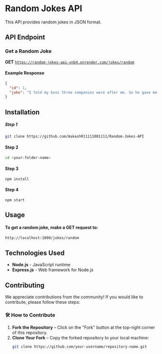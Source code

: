# Random Jokes API

This API provides random jokes in JSON format.

## API Endpoint

### Get a Random Joke  
**GET** [`https://random-jokes-api-ynb4.onrender.com/jokes/random`](https://random-jokes-api-ynb4.onrender.com/jokes/random)  

#### Example Response  
```json
{
  "id": 1,
  "joke": "I told my boss three companies were after me. So he gave me a raise. Funny thing is, it was the electricity, water, and internet companies."
}
````

## Installation

##### Step 1 
 ```sh {
git clone https://github.com/AakashR11111001111/Random-Jokes-API
```
#### Step 2 
````sh {
cd <your-folder-name>
````
#### Step 3
````sh{
npm install
````
#### Step 4
````sh{
npm start
````



## Usage
#### To get a random joke, make a GET request to:
 ```sh {
http://localhost:1000/jokes/random
```



## Technologies Used
- **Node.js** - JavaScript runtime
- **Express.js** - Web framework for Node.js



## Contributing

We appreciate contributions from the community! If you would like to contribute, please follow these steps:

### 🛠 How to Contribute  
1. **Fork the Repository** – Click on the "Fork" button at the top-right corner of this repository.  
2. **Clone Your Fork** – Copy the forked repository to your local machine:  
   ```sh
   git clone https://github.com/your-username/repository-name.git

